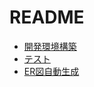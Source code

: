 # README

- [開発環境構築](./document/develop.md)
- [テスト](./document/test.md)
- [ER図自動生成](./document/er_diagram.md)
